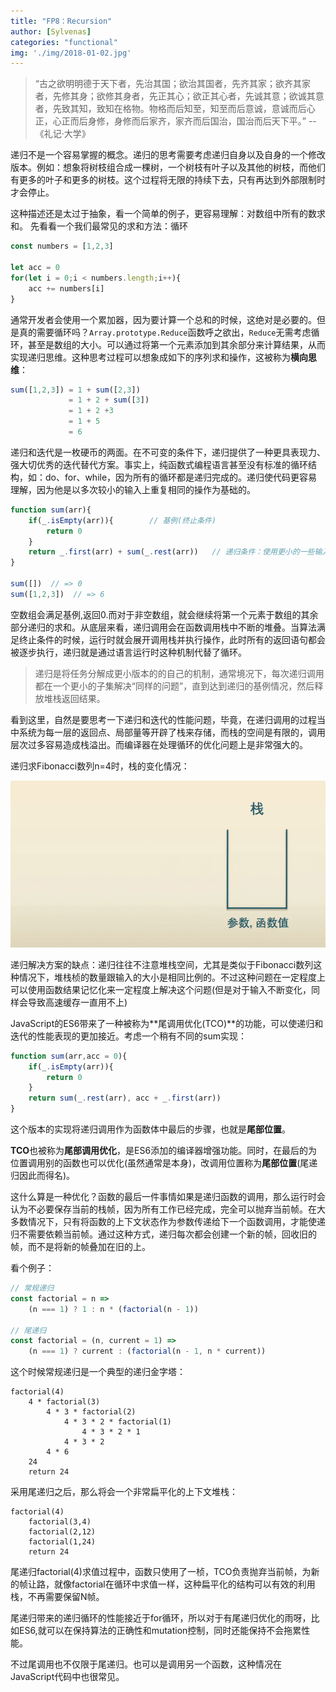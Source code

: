 ```yaml
---
title: "FP8：Recursion"
author: [Sylvenas]
categories: "functional"
img: './img/2018-01-02.jpg'
---
```


> “古之欲明明德于天下者，先治其国；欲治其国者，先齐其家；欲齐其家者，先修其身；欲修其身者，先正其心；欲正其心者，先诚其意；欲诚其意者，先致其知，致知在格物。物格而后知至，知至而后意诚，意诚而后心正，心正而后身修，身修而后家齐，家齐而后国治，国治而后天下平。”   --《礼记·大学》

递归不是一个容易掌握的概念。递归的思考需要考虑递归自身以及自身的一个修改版本。例如：想象将树枝组合成一棵树，一个树枝有叶子以及其他的树枝，而他们有更多的叶子和更多的树枝。这个过程将无限的持续下去，只有再达到外部限制时才会停止。

这种描述还是太过于抽象，看一个简单的例子，更容易理解：对数组中所有的数求和。
先看看一个我们最常见的求和方法：循环
``` js
const numbers = [1,2,3]

let acc = 0
for(let i = 0;i < numbers.length;i++){
    acc += numbers[i]
}
```
通常开发者会使用一个累加器，因为要计算一个总和的时候，这绝对是必要的。但是真的需要循环吗？`Array.prototype.Reduce`函数呼之欲出，`Reduce`无需考虑循环，甚至是数组的大小。可以通过将第一个元素添加到其余部分来计算结果，从而实现递归思维。这种思考过程可以想象成如下的序列求和操作，这被称为**横向思维**：
``` js
sum([1,2,3]) = 1 + sum([2,3])
             = 1 + 2 + sum([3])
             = 1 + 2 +3
             = 1 + 5
             = 6
```
递归和迭代是一枚硬币的两面。在不可变的条件下，递归提供了一种更具表现力、强大切优秀的迭代替代方案。事实上，纯函数式编程语言甚至没有标准的循环结构，如：do、for、while，因为所有的循环都是递归完成的。递归使代码更容易理解，因为他是以多次较小的输入上重复相同的操作为基础的。
``` js
function sum(arr){
    if(_.isEmpty(arr)){        // 基例(终止条件)
        return 0
    }
    return _.first(arr) + sum(_.rest(arr))   // 递归条件：使用更小的一些输入集调用自身
}

sum([])  // => 0
sum([1,2,3])  // => 6
```

空数组会满足基例,返回0.而对于非空数组，就会继续将第一个元素于数组的其余部分递归的求和。从底层来看，递归调用会在函数调用栈中不断的堆叠。当算法满足终止条件的时候，运行时就会展开调用栈并执行操作，此时所有的返回语句都会被逐步执行，递归就是通过语言运行时这种机制代替了循环。

> 递归是将任务分解成更小版本的的自己的机制，通常境况下，每次递归调用都在一个更小的子集解决“同样的问题”，直到达到递归的基例情况，然后释放堆栈返回结果。

看到这里，自然是要思考一下递归和迭代的性能问题，毕竟，在递归调用的过程当中系统为每一层的返回点、局部量等开辟了栈来存储，而栈的空间是有限的，调用层次过多容易造成栈溢出。而编译器在处理循环的优化问题上是非常强大的。

递归求Fibonacci数列n=4时，栈的变化情况：

![Fibonacci数列n=4](../../images/fibonacci-n-4.gif)

递归解决方案的缺点：递归往往不注意堆栈空间，尤其是类似于Fibonacci数列这种情况下，堆栈桢的数量跟输入的大小是相同比例的。不过这种问题在一定程度上可以使用函数结果记忆化来一定程度上解决这个问题(但是对于输入不断变化，同样会导致高速缓存一直用不上)

JavaScript的ES6带来了一种被称为**尾调用优化(TCO)**的功能，可以使递归和迭代的性能表现的更加接近。考虑一个稍有不同的sum实现：
``` js
function sum(arr,acc = 0){
    if(_.isEmpty(arr)){
        return 0
    }
    return sum(_.rest(arr), acc + _.first(arr))
}
```
这个版本的实现将递归调用作为函数体中最后的步骤，也就是**尾部位置**。

**TCO**也被称为**尾部调用优化**，是ES6添加的编译器增强功能。同时，在最后的为位置调用别的函数也可以优化(虽然通常是本身)，改调用位置称为**尾部位置**(尾递归因此而得名)。

这什么算是一种优化？函数的最后一件事情如果是递归函数的调用，那么运行时会认为不必要保存当前的栈帧，因为所有工作已经完成，完全可以抛弃当前帧。在大多数情况下，只有将函数的上下文状态作为参数传递给下一个函数调用，才能使递归不需要依赖当前帧。通过这种方式，递归每次都会创建一个新的帧，回收旧的帧，而不是将新的帧叠加在旧的上。

看个例子：
``` js
// 常规递归
const factorial = n =>
    (n === 1) ? 1 : n * (factorial(n - 1))

// 尾递归
const factorial = (n, current = 1) =>
    (n === 1) ? current : (factorial(n - 1, n * current))
```
这个时候常规递归是一个典型的递归金字塔：
```
factorial(4)
    4 * factorial(3)
        4 * 3 * factorial(2)
            4 * 3 * 2 * factorial(1)
                4 * 3 * 2 * 1
            4 * 3 * 2
        4 * 6
    24
    return 24
```
采用尾递归之后，那么将会一个非常扁平化的上下文堆栈：
```
factorial(4)
    factorial(3,4)
    factorial(2,12)
    factorial(1,24)
    return 24
```
尾递归factorial(4)求值过程中，函数只使用了一桢，TCO负责抛弃当前帧，为新的帧让路，就像factorial在循环中求值一样，这种扁平化的结构可以有效的利用栈，不再需要保留N帧。

尾递归带来的递归循环的性能接近于for循环，所以对于有尾递归优化的雨呀，比如ES6,就可以在保持算法的正确性和mutation控制，同时还能保持不会拖累性能。

不过尾调用也不仅限于尾递归。也可以是调用另一个函数，这种情况在JavaScript代码中也很常见。